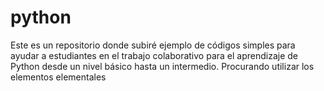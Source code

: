 # python
Este es un repositorio donde subiré ejemplo de códigos simples para ayudar a estudiantes en el trabajo colaborativo para el aprendizaje de Python desde un nivel básico hasta un intermedio. Procurando utilizar los elementos elementales
